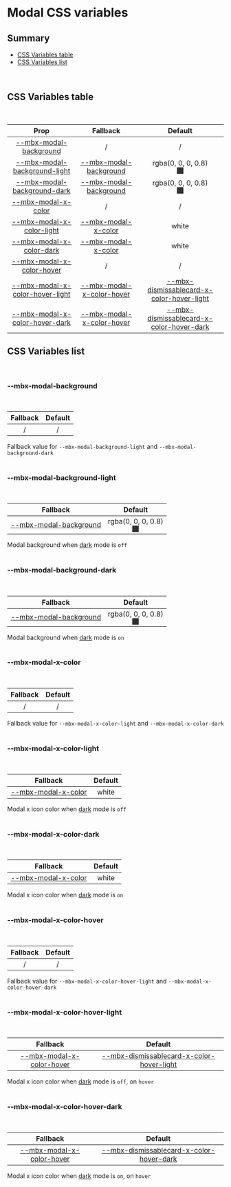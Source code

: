 # Modal CSS variables

## Summary

- [CSS Variables table](#css-variables-table)
- [CSS Variables list](#css-variables-list)

<br>

## CSS Variables table

<br>

| <div style='text-align:center;margin:auto;'>Prop</div>                                                                | <div style='text-align:center;margin:auto;'>Fallback</div>                                                | <div style='text-align:center;margin:auto;'>Default</div>                                                                                                                                                                                                             |
| --------------------------------------------------------------------------------------------------------------------- | --------------------------------------------------------------------------------------------------------- | --------------------------------------------------------------------------------------------------------------------------------------------------------------------------------------------------------------------------------------------------------------------- |
| <div style='text-align:center;margin:auto;'>[--mbx-modal-background](#--mbx-modal-background)</div>                   | <div style='text-align:center;margin:auto;'>/</div>                                                       | <div style='text-align:center;margin:auto;'>/</div>                                                                                                                                                                                                                   |
| <div style='text-align:center;margin:auto;'>[--mbx-modal-background-light](#--mbx-modal-background-light)</div>       | <div style='text-align:center;margin:auto;'>[--mbx-modal-background](#--mbx-modal-background)</div>       | <div style='text-align:center;margin:auto;'><div><div style='text-align:center;margin-auto;'>rgba(0, 0, 0, 0.8)</div><div style='text-align:center;margin-auto;'><div style='background:rgba(0, 0, 0, 0.8);margin:auto; width:15px; height:15px;'/></div></div></div> |
| <div style='text-align:center;margin:auto;'>[--mbx-modal-background-dark](#--mbx-modal-background-dark)</div>         | <div style='text-align:center;margin:auto;'>[--mbx-modal-background](#--mbx-modal-background)</div>       | <div style='text-align:center;margin:auto;'><div><div style='text-align:center;margin-auto;'>rgba(0, 0, 0, 0.8)</div><div style='text-align:center;margin-auto;'><div style='background:rgba(0, 0, 0, 0.8);margin:auto; width:15px; height:15px;'/></div></div></div> |
| <div style='text-align:center;margin:auto;'>[--mbx-modal-x-color](#--mbx-modal-x-color)</div>                         | <div style='text-align:center;margin:auto;'>/</div>                                                       | <div style='text-align:center;margin:auto;'>/</div>                                                                                                                                                                                                                   |
| <div style='text-align:center;margin:auto;'>[--mbx-modal-x-color-light](#--mbx-modal-x-color-light)</div>             | <div style='text-align:center;margin:auto;'>[--mbx-modal-x-color](#--mbx-modal-x-color)</div>             | <div style='text-align:center;margin:auto;'>white</div>                                                                                                                                                                                                               |
| <div style='text-align:center;margin:auto;'>[--mbx-modal-x-color-dark](#--mbx-modal-x-color-dark)</div>               | <div style='text-align:center;margin:auto;'>[--mbx-modal-x-color](#--mbx-modal-x-color)</div>             | <div style='text-align:center;margin:auto;'>white</div>                                                                                                                                                                                                               |
| <div style='text-align:center;margin:auto;'>[--mbx-modal-x-color-hover](#--mbx-modal-x-color-hover)</div>             | <div style='text-align:center;margin:auto;'>/</div>                                                       | <div style='text-align:center;margin:auto;'>/</div>                                                                                                                                                                                                                   |
| <div style='text-align:center;margin:auto;'>[--mbx-modal-x-color-hover-light](#--mbx-modal-x-color-hover-light)</div> | <div style='text-align:center;margin:auto;'>[--mbx-modal-x-color-hover](#--mbx-modal-x-color-hover)</div> | <div style='text-align:center;margin:auto;'>[--mbx-dismissablecard-x-color-hover-light](../../molecules/DismissableCard/css-vars.md#--mbx-dismissablecard-x-color-hover-light)</div>                                                                                  |
| <div style='text-align:center;margin:auto;'>[--mbx-modal-x-color-hover-dark](#--mbx-modal-x-color-hover-dark)</div>   | <div style='text-align:center;margin:auto;'>[--mbx-modal-x-color-hover](#--mbx-modal-x-color-hover)</div> | <div style='text-align:center;margin:auto;'>[--mbx-dismissablecard-x-color-hover-dark](../../molecules/DismissableCard/css-vars.md#--mbx-dismissablecard-x-color-hover-dark)</div>                                                                                    |

## CSS Variables list

<br>

### --mbx-modal-background

<br>

| <div style='text-align:center;margin:auto;'>Fallback</div> | <div style='text-align:center;margin:auto;'>Default</div> |
| ---------------------------------------------------------- | --------------------------------------------------------- |
| <div style='text-align:center;margin:auto;'>/</div>        | <div style='text-align:center;margin:auto;'>/</div>       |

Fallback value for `--mbx-modal-background-light` and `--mbx-modal-background-dark`<br><br>

### --mbx-modal-background-light

<br>

| <div style='text-align:center;margin:auto;'>Fallback</div>                                          | <div style='text-align:center;margin:auto;'>Default</div>                                                                                                                                                                                                             |
| --------------------------------------------------------------------------------------------------- | --------------------------------------------------------------------------------------------------------------------------------------------------------------------------------------------------------------------------------------------------------------------- |
| <div style='text-align:center;margin:auto;'>[--mbx-modal-background](#--mbx-modal-background)</div> | <div style='text-align:center;margin:auto;'><div><div style='text-align:center;margin-auto;'>rgba(0, 0, 0, 0.8)</div><div style='text-align:center;margin-auto;'><div style='background:rgba(0, 0, 0, 0.8);margin:auto; width:15px; height:15px;'/></div></div></div> |

Modal background when [dark](../../global/props.md#dark) mode is `off`<br><br>

### --mbx-modal-background-dark

<br>

| <div style='text-align:center;margin:auto;'>Fallback</div>                                          | <div style='text-align:center;margin:auto;'>Default</div>                                                                                                                                                                                                             |
| --------------------------------------------------------------------------------------------------- | --------------------------------------------------------------------------------------------------------------------------------------------------------------------------------------------------------------------------------------------------------------------- |
| <div style='text-align:center;margin:auto;'>[--mbx-modal-background](#--mbx-modal-background)</div> | <div style='text-align:center;margin:auto;'><div><div style='text-align:center;margin-auto;'>rgba(0, 0, 0, 0.8)</div><div style='text-align:center;margin-auto;'><div style='background:rgba(0, 0, 0, 0.8);margin:auto; width:15px; height:15px;'/></div></div></div> |

Modal background when [dark](../../global/props.md#dark) mode is `on`<br><br>

### --mbx-modal-x-color

<br>

| <div style='text-align:center;margin:auto;'>Fallback</div> | <div style='text-align:center;margin:auto;'>Default</div> |
| ---------------------------------------------------------- | --------------------------------------------------------- |
| <div style='text-align:center;margin:auto;'>/</div>        | <div style='text-align:center;margin:auto;'>/</div>       |

Fallback value for `--mbx-modal-x-color-light` and `--mbx-modal-x-color-dark`<br><br>

### --mbx-modal-x-color-light

<br>

| <div style='text-align:center;margin:auto;'>Fallback</div>                                    | <div style='text-align:center;margin:auto;'>Default</div> |
| --------------------------------------------------------------------------------------------- | --------------------------------------------------------- |
| <div style='text-align:center;margin:auto;'>[--mbx-modal-x-color](#--mbx-modal-x-color)</div> | <div style='text-align:center;margin:auto;'>white</div>   |

Modal x icon color when [dark](../../global/props.md#dark) mode is `off`<br><br>

### --mbx-modal-x-color-dark

<br>

| <div style='text-align:center;margin:auto;'>Fallback</div>                                    | <div style='text-align:center;margin:auto;'>Default</div> |
| --------------------------------------------------------------------------------------------- | --------------------------------------------------------- |
| <div style='text-align:center;margin:auto;'>[--mbx-modal-x-color](#--mbx-modal-x-color)</div> | <div style='text-align:center;margin:auto;'>white</div>   |

Modal x icon color when [dark](../../global/props.md#dark) mode is `on`<br><br>

### --mbx-modal-x-color-hover

<br>

| <div style='text-align:center;margin:auto;'>Fallback</div> | <div style='text-align:center;margin:auto;'>Default</div> |
| ---------------------------------------------------------- | --------------------------------------------------------- |
| <div style='text-align:center;margin:auto;'>/</div>        | <div style='text-align:center;margin:auto;'>/</div>       |

Fallback value for `--mbx-modal-x-color-hover-light` and `--mbx-modal-x-color-hover-dark`<br><br>

### --mbx-modal-x-color-hover-light

<br>

| <div style='text-align:center;margin:auto;'>Fallback</div>                                                | <div style='text-align:center;margin:auto;'>Default</div>                                                                                                                            |
| --------------------------------------------------------------------------------------------------------- | ------------------------------------------------------------------------------------------------------------------------------------------------------------------------------------ |
| <div style='text-align:center;margin:auto;'>[--mbx-modal-x-color-hover](#--mbx-modal-x-color-hover)</div> | <div style='text-align:center;margin:auto;'>[--mbx-dismissablecard-x-color-hover-light](../../molecules/DismissableCard/css-vars.md#--mbx-dismissablecard-x-color-hover-light)</div> |

Modal x icon color when [dark](../../global/props.md#dark) mode is `off`, on `hover`<br><br>

### --mbx-modal-x-color-hover-dark

<br>

| <div style='text-align:center;margin:auto;'>Fallback</div>                                                | <div style='text-align:center;margin:auto;'>Default</div>                                                                                                                          |
| --------------------------------------------------------------------------------------------------------- | ---------------------------------------------------------------------------------------------------------------------------------------------------------------------------------- |
| <div style='text-align:center;margin:auto;'>[--mbx-modal-x-color-hover](#--mbx-modal-x-color-hover)</div> | <div style='text-align:center;margin:auto;'>[--mbx-dismissablecard-x-color-hover-dark](../../molecules/DismissableCard/css-vars.md#--mbx-dismissablecard-x-color-hover-dark)</div> |

Modal x icon color when [dark](../../global/props.md#dark) mode is `on`, on `hover`<br><br>
